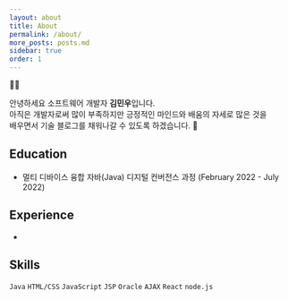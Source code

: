 ```yaml
---
layout: about
title: About
permalink: /about/
more_posts: posts.md
sidebar: true
order: 1
---
```


🙋‍♂️

안녕하세요 소프트웨어 개발자 **김민우**입니다.  
아직은 개발자로써 많이 부족하지만 긍정적인 마인드와 배움의 자세로 많은 것을  
배우면서 기술 블로그를 채워나갈 수 있도록 하겠습니다. 🤗

## Education

- 멀티 디바이스 융합 자바(Java) 디지털 컨버전스 과정 (February 2022 - July 2022)

## Experience

-

## Skills

`Java` `HTML/CSS` `JavaScript` `JSP` `Oracle` `AJAX` `React` `node.js`
